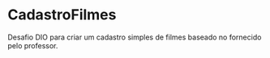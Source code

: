 # CadastroFilmes
Desafio DIO para criar um cadastro simples de filmes baseado no fornecido pelo professor.
